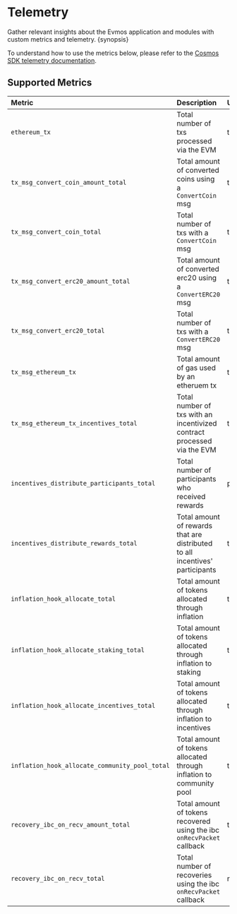 <!--
order: 3
-->

# Telemetry

Gather relevant insights about the Evmos application and modules with custom metrics and telemetry. {synopsis}

To understand how to use the metrics below, please refer to the [Cosmos SDK telemetry documentation](https://docs.cosmos.network/master/core/telemetry.html).

## Supported Metrics

| Metric                                         | Description                                                                  | Unit        | Type    |
| :--------------------------------------------- | :--------------------------------------------------------------------------- | :---------- | :------ |
| `ethereum_tx`                                  | Total number of txs processed via the EVM                                    | tx          | counter |
| `tx_msg_convert_coin_amount_total`             | Total amount of converted coins using a `ConvertCoin` msg                    | token       | counter |
| `tx_msg_convert_coin_total`                    | Total number of txs with a `ConvertCoin` msg                                 | tx          | counter |
| `tx_msg_convert_erc20_amount_total`            | Total amount of converted erc20 using a `ConvertERC20` msg                   | token       | counter |
| `tx_msg_convert_erc20_total`                   | Total number of txs with a `ConvertERC20` msg                                | tx          | counter |
| `tx_msg_ethereum_tx`                           | Total amount of gas used by an etheruem tx                                   | token       | gauge   |
| `tx_msg_ethereum_tx_incentives_total`          | Total number of txs with an incentivized contract processed via the EVM      | tx          | counter |
| `incentives_distribute_participants_total`     | Total number of participants who received rewards                            | participant | counter |
| `incentives_distribute_rewards_total`          | Total amount of rewards that are distributed to all incentives' participants | token       | counter |
| `inflation_hook_allocate_total`                | Total amount of tokens allocated through inflation                           | token       | counter |
| `inflation_hook_allocate_staking_total`        | Total amount of tokens allocated through inflation to staking                | token       | counter |
| `inflation_hook_allocate_incentives_total`     | Total amount of tokens allocated through inflation to incentives             | token       | counter |
| `inflation_hook_allocate_community_pool_total` | Total amount of tokens allocated through inflation to community pool         | token       | counter |
| `recovery_ibc_on_recv_amount_total`            | Total amount of tokens recovered using the ibc `onRecvPacket` callback       | token       | counter |
| `recovery_ibc_on_recv_total`                   | Total number of recoveries using the ibc `onRecvPacket` callback             | recovery    | counter |
